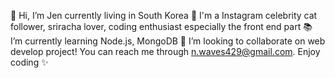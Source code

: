 👋 Hi, I’m Jen currently living in South Korea 
👀 I'm a Instagram celebrity cat follower, sriracha lover, coding enthusiast especially the front end part
📚 I’m currently learning Node.js, MongoDB
💞️ I’m looking to collaborate on web develop project!
You can reach me through n.waves429@gmail.com. Enjoy coding ✨

<!---
JenSeoul/JenSeoul is a ✨ special ✨ repository because its `README.md` (this file) appears on your GitHub profile.
You can click the Preview link to take a look at your changes.
--->

